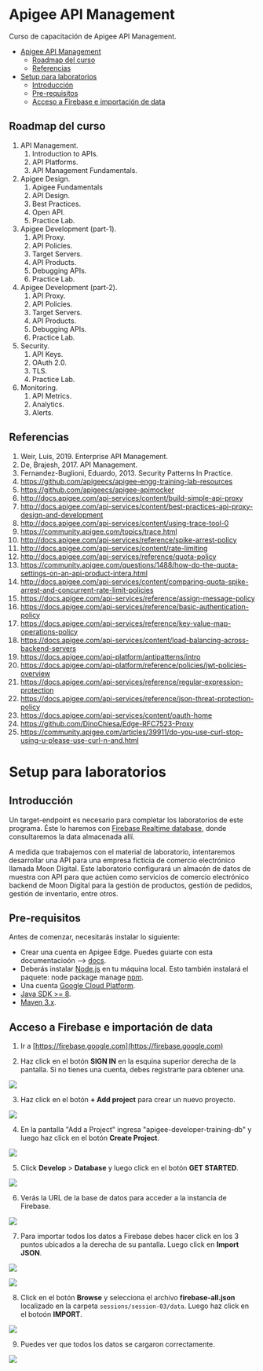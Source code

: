 # Apigee API Management
Curso de capacitación de Apigee API Management.

- [Apigee API Management](#apigee-api-management)
  - [Roadmap del curso](#roadmap-del-curso)
  - [Referencias](#referencias)
- [Setup para laboratorios](#setup-para-laboratorios)
  - [Introducción](#introducción)
  - [Pre-requisitos](#pre-requisitos)
  - [Acceso a Firebase e importación de data](#acceso-a-firebase-e-importación-de-data)

## Roadmap del curso

1. API Management.
    1. Introduction to APIs.
    2. API Platforms.
    3. API Management Fundamentals.
2. Apigee Design.
    1. Apigee Fundamentals 
    2. API Design.
    3. Best Practices.
    4. Open API.
    5. Practice Lab.
3. Apigee Development (part-1). 
    1. API Proxy.
    2. API Policies.
    3. Target Servers. 
    4. API Products. 
    5. Debugging APIs. 
    6. Practice Lab.
4. Apigee Development (part-2). 
    1. API Proxy.
    2. API Policies.
    3. Target Servers. 
    4. API Products. 
    5. Debugging APIs. 
    6. Practice Lab.
5. Security.
    1. API Keys. 
    2. OAuth 2.0. 
    3. TLS.
    4. Practice Lab.
6. Monitoring.
    1. API Metrics. 
    2. Analytics. 
    3. Alerts.

## Referencias

1. Weir, Luis, 2019. Enterprise API Management.
2. De, Brajesh, 2017. API Management.
3. Fernandez-Buglioni, Eduardo, 2013. Security Patterns In Practice.
4. https://github.com/apigeecs/apigee-engg-training-lab-resources
5. https://github.com/apigeecs/apigee-apimocker
6. http://docs.apigee.com/api-services/content/build-simple-api-proxy
7. http://docs.apigee.com/api-services/content/best-practices-api-proxy-design-and-development
8. http://docs.apigee.com/api-services/content/using-trace-tool-0
9. https://community.apigee.com/topics/trace.html
10. http://docs.apigee.com/api-services/reference/spike-arrest-policy
11. http://docs.apigee.com/api-services/content/rate-limiting
12. http://docs.apigee.com/api-services/reference/quota-policy
13. https://community.apigee.com/questions/1488/how-do-the-quota-settings-on-an-api-product-intera.html
14. http://docs.apigee.com/api-services/content/comparing-quota-spike-arrest-and-concurrent-rate-limit-policies
15. https://docs.apigee.com/api-services/reference/assign-message-policy
16. https://docs.apigee.com/api-services/reference/basic-authentication-policy
17. https://docs.apigee.com/api-services/reference/key-value-map-operations-policy
18. https://docs.apigee.com/api-services/content/load-balancing-across-backend-servers
19. https://docs.apigee.com/api-platform/antipatterns/intro
20. https://docs.apigee.com/api-platform/reference/policies/jwt-policies-overview
21. https://docs.apigee.com/api-services/reference/regular-expression-protection
22. https://docs.apigee.com/api-services/reference/json-threat-protection-policy
23. https://docs.apigee.com/api-services/content/oauth-home
24. https://github.com/DinoChiesa/Edge-RFC7523-Proxy
25. https://community.apigee.com/articles/39911/do-you-use-curl-stop-using-u-please-use-curl-n-and.html

# Setup para laboratorios

## Introducción
Un target-endpoint es necesario para completar los laboratorios de este programa. Éste lo haremos con [Firebase Realtime database](https://firebase.google.com/docs/database/), donde consultaremos la data almacenada allí.

A medida que trabajemos con el material de laboratorio, intentaremos desarrollar una API para una empresa ficticia de comercio electrónico llamada Moon Digital. Este laboratorio configurará un almacén de datos de muestra con API para que actúen como servicios de comercio electrónico backend de Moon Digital para la gestión de productos, gestión de pedidos, gestión de inventario, entre otros.

## Pre-requisitos
Antes de comenzar, necesitarás instalar lo siguiente:
- Crear una cuenta en Apigee Edge. Puedes guiarte con esta documentacioón --> [docs](http://docs.apigee.com/api-services/content/creating-apigee-edge-account).
- Deberás instalar [Node.js](https://nodejs.org/en/download/) en tu máquina local. Esto también instalará el paquete: node package manage [npm](https://www.npmjs.com/).
- Una cuenta [Google Cloud Platform](https://accounts.google.com/signin/v2/identifier?service=cloudconsole&passive=1209600&osid=1&continue=https%3A%2F%2Fconsole.cloud.google.com%2Ffreetrial%3F_ga%3D2.45407329.414976149.1517252141-1035065838.1517252141%26ref%3Dhttps%3A%2F%2Fcloud.google.com%2F&followup=https%3A%2F%2Fconsole.cloud.google.com%2Ffreetrial%3F_ga%3D2.45407329.414976149.1517252141-1035065838.1517252141%26ref%3Dhttps%3A%2F%2Fcloud.google.com%2F&flowName=GlifWebSignIn&flowEntry=ServiceLogin).    
- [Java SDK >= 8](http://www.oracle.com/technetwork/java/javase/downloads/index.html).
- [Maven 3.x](https://maven.apache.org/).

## Acceso a Firebase e importación de data

1. Ir a [https://firebase.google.com](https://firebase.google.com)

2. Haz click en el botón **SIGN IN** en la esquina superior derecha de la pantalla. Si no tienes una cuenta, debes registrarte para obtener una.

![](./media/firebase-signin.png)

3. Haz click en el botón **+ Add project** para crear un nuevo proyecto.

![](./media/firebase-console.png)


4. En la pantalla "Add a Project" ingresa "apigee-developer-training-db" y luego haz click en el botón **Create Project**.

![](./media/firebase-add-project-page.png)

5. Click **Develop** > **Database** y luego click en el botón **GET STARTED**.

![](./media/firebase-home2.png)

6. Verás la URL de la base de datos para acceder a la instancia de Firebase.

![](./media/firebase-db-console2.png)

7. Para importar todos los datos a Firebase debes hacer click en los 3 puntos ubicados a la derecha de su pantalla. Luego click en **Import JSON**.

![](./media/firebase-db-console-click-3-dots.png)

![](./media/firebase-db-console-contextmenu.png)

8. Click en el botón **Browse** y selecciona el archivo **firebase-all.json** localizado en la carpeta `sessions/session-03/data`. Luego haz click en el botoón **IMPORT**.

![](./media/firebase-import-json-screen.png)

9. Puedes ver que todos los datos se cargaron correctamente.

![](./media/firebase-console-data-loaded.png)